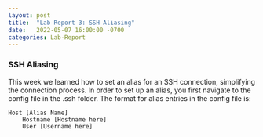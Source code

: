 ```yaml
---
layout: post
title:  "Lab Report 3: SSH Aliasing"
date:   2022-05-07 16:00:00 -0700
categories: Lab-Report 
---
```


### SSH Aliasing

This week we learned how to set an alias for an SSH connection, simplifying the connection process. In order to set up an alias, you first navigate to the config file in the .ssh folder. 
The format for alias entries in the config file is: 

``` 
Host [Alias Name]
    Hostname [Hostname here]
    User [Username here]
```

